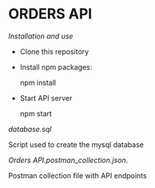 # ORDERS API

*Installation and use*

- Clone this repository

- Install npm packages:

  npm install

- Start API server

  npm start


*database.sql*

Script used to create the mysql database

*Orders API.postman_collection.json*.

Postman collection file with API endpoints